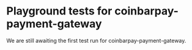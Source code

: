 # Playground tests for coinbarpay-payment-gateway
We are still awaiting the first test run for coinbarpay-payment-gateway.
